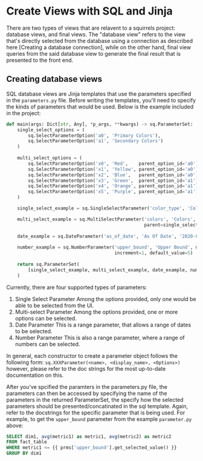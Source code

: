 # Create Views with SQL and Jinja

There are two types of views that are relavent to a squirrels project: database views, and final views. The "database view" refers to the view that's directly selected from the database using a connection as described here [Creating a database connection], while on the other hand, final view queries from the said database view to generate the final result that is presented to the front end.

## Creating database views 
SQL database views are Jinja templates that use the parameters specified in the `parameters.py` file. Before writing the templates, you'll need to specify the kinds of parameters that would be used. Below is the example included in the project: 

```python
def main(args: Dict[str, Any], *p_args, **kwargs) -> sq.ParameterSet:
    single_select_options = (
        sq.SelectParameterOption('a0', 'Primary Colors'),
        sq.SelectParameterOption('a1', 'Secondary Colors')
    )
    
    multi_select_options = (
        sq.SelectParameterOption('x0', 'Red',    parent_option_id='a0'),
        sq.SelectParameterOption('x1', 'Yellow', parent_option_id='a0'),
        sq.SelectParameterOption('x2', 'Blue',   parent_option_id='a0'),
        sq.SelectParameterOption('x3', 'Green',  parent_option_id='a1'),
        sq.SelectParameterOption('x4', 'Orange', parent_option_id='a1'),
        sq.SelectParameterOption('x5', 'Purple', parent_option_id='a1')
    )

    single_select_example = sq.SingleSelectParameter('color_type', 'Color Type', single_select_options)

    multi_select_example = sq.MultiSelectParameter('colors', 'Colors', multi_select_options,
                                                   parent=single_select_example)
    
    date_example = sq.DateParameter('as_of_date', 'As Of Date', '2020-01-01')
    
    number_example = sq.NumberParameter('upper_bound', 'Upper Bound', min_value=1, max_value=10, 
                                        increment=1, default_value=5)
    
    return sq.ParameterSet(
        [single_select_example, multi_select_example, date_example, number_example]
    )
```

Currently, there are four supported types of parameters:
1. Single Select Parameter
Among the options provided, only one would be able to be selected from the UI.
2. Multi-select Parameter
Among the options provided, one or more options can be selected. 
3. Date Parameter
This is a range parameter, that allows a range of dates to be selected.
4. Number Parameter
This is also a range parameter, where a range of numbers can be selected. 

In general, each constructor to create a parameter object follows the following form:
`sq.XXXParameter(<name>, <display_name>, <Options>)` however, please refer to the doc strings for the most up-to-date documentation on this. 

After you've spcified the paramters in the parameters.py file, the parameters can then be accessed by specifying the name of the parameters in the returned ParameterSet, the specify how the selected parameters should be presented/concatinated in the sql template. Again, refer to the docstrings for the specific parameter that is being used. For example, to get the `upper_bound` parameter from the example `parameter.py` above:

```sql
SELECT dim1, avg(metric1) as metric1, avg(metric2) as metric2
FROM fact_table
WHERE metric1 <= {{ prms['upper_bound'].get_selected_value() }}
GROUP BY dim1
```
